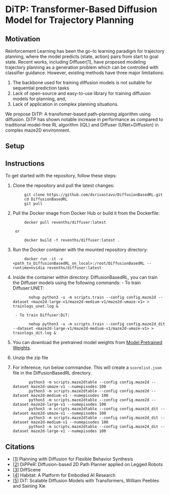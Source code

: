 # DiTP: Transformer-Based Diffusion Model for Trajectory Planning

## Motivation

Reinforcement Learning has been the go-to learning paradigm for trajectory planning, where the model predicts (state, action) pairs from start to goal state. Recent works, including Diffuser[1], have proposed modeling trajectory planning as a generation problem which can be controlled with classifier guidance. However, existing methods have three major limitations: 

1. The backbone used for training diffusion models is not suitable for sequential prediction tasks
2. Lack of open-source and easy-to-use library for training diffusion models for planning, and,
3. Lack of application in complex planning situations.

We propose DiTP: A transfomer-based path-planning algorithm using diffusion. DiTP has shown notable increase in performance as compared to traditional model-free RL algorithm (IQL) and Diffuser (UNet+Diffusion) in complex maze2D environment.

## Setup
## Instructions

To get started with the repository, follow these steps:

1. Clone the repository and pull the latest changes:
   ```
        git clone https://github.com/dsrivastavv/DiffusionBasedRL.git
        cd DiffusionBasedRL
        git pull
   ```

3. Pull the Docker image from Docker Hub or build it from the Dockerfile:
   ```
        docker pull revenths/diffuser:latest
   ```
        or
   ```
        docker build -t revenths/diffuser:latest .
   ```

4. Run the Docker container with the mounted repository directory:
   ```
        docker run -it -v <path_to_DiffusionBasedRL_on_local>:/root/DiffusionBasedRL --runtime=nvidia revenths/diffuser:latest
   ```

5. Inside the container within directory: DiffusionBasedRL, you can train the Diffuser models using the following commands:
        - To train Diffuser:UNET:
   ```
          nohup python3 -u -m scripts.train --config config.maze2d --dataset <maze2d-large-v1/maze2d-medium-v1/maze2d-umaze-v1> > trainlogs_unet.log &
   ```

        - To train Diffuser:DiT:
   ```
          nohup python3 -u -m scripts.train --config config.maze2d_dit --dataset <maze2d-large-v1/maze2d-medium-v1/maze2d-umaze-v1> > trainlogs_dit.log &
   ```

6. You can download the pretrained model weights from [Model Pretrained Weights](https://drive.google.com/file/d/1teqHRoQ7rU0xKZCDlMy5t-kNj7MSwTQv/view?usp=drive_link).

7. Unzip the zip file

8. For inference, run below commandse. This will create a `scorelist.json` file in the DiffusionBasedRL directory.
    ```
           python3 -m scripts.maze2dtable --config config.maze2d --dataset maze2d-umaze-v1 --numepisodes 100
           python3 -m scripts.maze2dtable --config config.maze2d --dataset maze2d-medium-v1 --numepisodes 100
           python3 -m scripts.maze2dtable --config config.maze2d --dataset maze2d-large-v1 --numepisodes 100
           python3 -m scripts.maze2dtable --config config.maze2d_dit --dataset maze2d-umaze-v1 --numepisodes 100
           python3 -m scripts.maze2dtable --config config.maze2d_dit --dataset maze2d-medium-v1 --numepisodes 100
           python3 -m scripts.maze2dtable --config config.maze2d_dit --dataset maze2d-large-v1 --numepisodes 100
    ```


## Citations

* [[1](https://arxiv.org/pdf/2205.09991.pdf)] Planning with Diffusion for Flexible Behavior Synthesis 
* [[2](https://arxiv.org/pdf/2310.07842.pdf)] DiPPeR: Diffusion-based 2D Path Planner applied on Legged Robots 
* [[3](https://openreview.net/forum?id=hclEbdHida)] DiffScene 
* [[4](https://arxiv.org/pdf/1904.01201.pdf)] Habitat: A Platform for Embodied AI Research 
* [[5](https://arxiv.org/abs/2212.09748)] DiT: Scalable Diffusion Models with Transformers, William Peebles and Saining Xie
